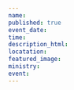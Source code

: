 ```yaml
---
name:
published: true
event_date:
time:
description_html:
locatation:
featured_image:
ministry:
event:
---
```

